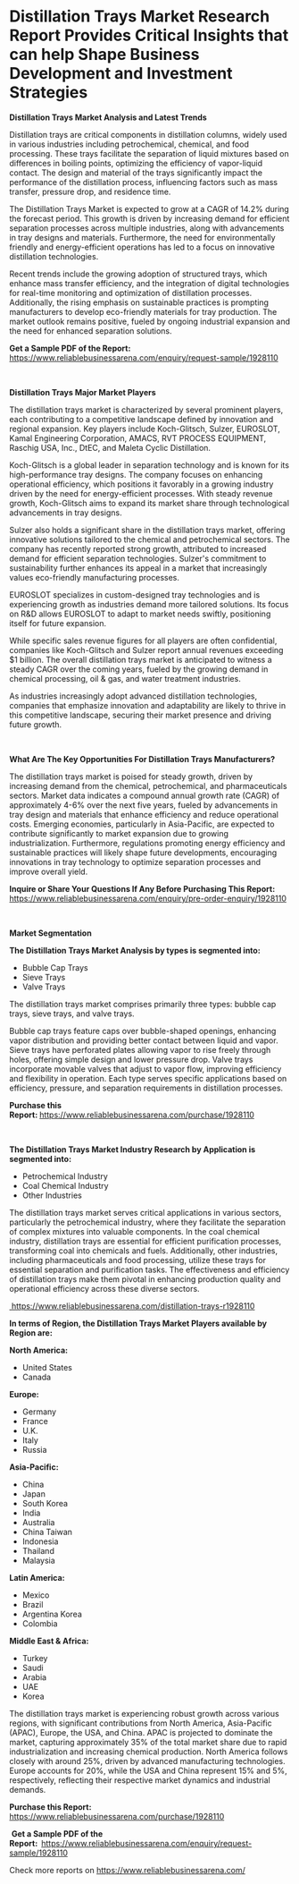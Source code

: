 <p><h1>Distillation Trays Market Research Report Provides Critical Insights that can help Shape Business Development and Investment Strategies</h1></p><p><strong>Distillation Trays Market Analysis and Latest Trends</strong></p>
<p><p>Distillation trays are critical components in distillation columns, widely used in various industries including petrochemical, chemical, and food processing. These trays facilitate the separation of liquid mixtures based on differences in boiling points, optimizing the efficiency of vapor-liquid contact. The design and material of the trays significantly impact the performance of the distillation process, influencing factors such as mass transfer, pressure drop, and residence time.</p><p>The Distillation Trays Market is expected to grow at a CAGR of 14.2% during the forecast period. This growth is driven by increasing demand for efficient separation processes across multiple industries, along with advancements in tray designs and materials. Furthermore, the need for environmentally friendly and energy-efficient operations has led to a focus on innovative distillation technologies. </p><p>Recent trends include the growing adoption of structured trays, which enhance mass transfer efficiency, and the integration of digital technologies for real-time monitoring and optimization of distillation processes. Additionally, the rising emphasis on sustainable practices is prompting manufacturers to develop eco-friendly materials for tray production. The market outlook remains positive, fueled by ongoing industrial expansion and the need for enhanced separation solutions.</p></p>
<p><strong>Get a Sample PDF of the Report:&nbsp;</strong> <a href="https://www.reliablebusinessarena.com/enquiry/request-sample/1928110?utm_campaign=2805&utm_medium=2&utm_source=Github&utm_content=ia&utm_term=29032025&utm_id=distillation-trays">https://www.reliablebusinessarena.com/enquiry/request-sample/1928110</a></p>
<p>&nbsp;</p>
<p><strong>Distillation Trays Major Market Players</strong></p>
<p><p>The distillation trays market is characterized by several prominent players, each contributing to a competitive landscape defined by innovation and regional expansion. Key players include Koch-Glitsch, Sulzer, EUROSLOT, Kamal Engineering Corporation, AMACS, RVT PROCESS EQUIPMENT, Raschig USA, Inc., DtEC, and Maleta Cyclic Distillation.</p><p>Koch-Glitsch is a global leader in separation technology and is known for its high-performance tray designs. The company focuses on enhancing operational efficiency, which positions it favorably in a growing industry driven by the need for energy-efficient processes. With steady revenue growth, Koch-Glitsch aims to expand its market share through technological advancements in tray designs.</p><p>Sulzer also holds a significant share in the distillation trays market, offering innovative solutions tailored to the chemical and petrochemical sectors. The company has recently reported strong growth, attributed to increased demand for efficient separation technologies. Sulzer's commitment to sustainability further enhances its appeal in a market that increasingly values eco-friendly manufacturing processes.</p><p>EUROSLOT specializes in custom-designed tray technologies and is experiencing growth as industries demand more tailored solutions. Its focus on R&D allows EUROSLOT to adapt to market needs swiftly, positioning itself for future expansion.</p><p>While specific sales revenue figures for all players are often confidential, companies like Koch-Glitsch and Sulzer report annual revenues exceeding $1 billion. The overall distillation trays market is anticipated to witness a steady CAGR over the coming years, fueled by the growing demand in chemical processing, oil & gas, and water treatment industries.</p><p>As industries increasingly adopt advanced distillation technologies, companies that emphasize innovation and adaptability are likely to thrive in this competitive landscape, securing their market presence and driving future growth.</p></p>
<p>&nbsp;</p>
<p><strong>What Are The Key Opportunities For Distillation Trays Manufacturers?</strong></p>
<p><p>The distillation trays market is poised for steady growth, driven by increasing demand from the chemical, petrochemical, and pharmaceuticals sectors. Market data indicates a compound annual growth rate (CAGR) of approximately 4-6% over the next five years, fueled by advancements in tray design and materials that enhance efficiency and reduce operational costs. Emerging economies, particularly in Asia-Pacific, are expected to contribute significantly to market expansion due to growing industrialization. Furthermore, regulations promoting energy efficiency and sustainable practices will likely shape future developments, encouraging innovations in tray technology to optimize separation processes and improve overall yield.</p></p>
<p><strong>Inquire or Share Your Questions If Any Before Purchasing This Report:</strong> <a href="https://www.reliablebusinessarena.com/enquiry/pre-order-enquiry/1928110?utm_campaign=2805&utm_medium=2&utm_source=Github&utm_content=ia&utm_term=29032025&utm_id=distillation-trays">https://www.reliablebusinessarena.com/enquiry/pre-order-enquiry/1928110</a></p>
<p>&nbsp;</p>
<p><strong>Market Segmentation</strong></p>
<p><strong>The Distillation Trays Market Analysis by types is segmented into:</strong></p>
<p><ul><li>Bubble Cap Trays</li><li>Sieve Trays</li><li>Valve Trays</li></ul></p>
<p><p>The distillation trays market comprises primarily three types: bubble cap trays, sieve trays, and valve trays. </p><p>Bubble cap trays feature caps over bubble-shaped openings, enhancing vapor distribution and providing better contact between liquid and vapor. Sieve trays have perforated plates allowing vapor to rise freely through holes, offering simple design and lower pressure drop. Valve trays incorporate movable valves that adjust to vapor flow, improving efficiency and flexibility in operation. Each type serves specific applications based on efficiency, pressure, and separation requirements in distillation processes.</p></p>
<p><strong>Purchase this Report:&nbsp;</strong><a href="https://www.reliablebusinessarena.com/purchase/1928110?utm_campaign=2805&utm_medium=2&utm_source=Github&utm_content=ia&utm_term=29032025&utm_id=distillation-trays">https://www.reliablebusinessarena.com/purchase/1928110</a></p>
<p>&nbsp;</p>
<p><strong>The Distillation Trays Market Industry Research by Application is segmented into:</strong></p>
<p><ul><li>Petrochemical Industry</li><li>Coal Chemical Industry</li><li>Other Industries</li></ul></p>
<p><p>The distillation trays market serves critical applications in various sectors, particularly the petrochemical industry, where they facilitate the separation of complex mixtures into valuable components. In the coal chemical industry, distillation trays are essential for efficient purification processes, transforming coal into chemicals and fuels. Additionally, other industries, including pharmaceuticals and food processing, utilize these trays for essential separation and purification tasks. The effectiveness and efficiency of distillation trays make them pivotal in enhancing production quality and operational efficiency across these diverse sectors.</p></p>
<p><a href="https://www.reliablebusinessarena.com/distillation-trays-r1928110?utm_campaign=2805&utm_medium=2&utm_source=Github&utm_content=ia&utm_term=29032025&utm_id=distillation-trays">&nbsp;https://www.reliablebusinessarena.com/distillation-trays-r1928110</a></p>
<p><strong>In terms of Region, the Distillation Trays Market Players available by Region are:</strong></p>
<p>
    <p> <strong> North America: </strong>
        <ul>
            <li>United States</li>
            <li>Canada</li>
        </ul>
        </p> 
    <p> <strong> Europe: </strong>
        <ul>
            <li>Germany</li>
            <li>France</li>
            <li>U.K.</li>
            <li>Italy</li>
            <li>Russia</li>
        </ul>
        </p> 
    <p> <strong> Asia-Pacific: </strong>
        <ul>
            <li>China</li>
            <li>Japan</li>
            <li>South Korea</li>
            <li>India</li>
            <li>Australia</li>
            <li>China Taiwan</li>
            <li>Indonesia</li>
            <li>Thailand</li>
            <li>Malaysia</li>
        </ul>
        </p> 
    <p> <strong> Latin America: </strong>
        <ul>
            <li>Mexico</li>
            <li>Brazil</li>
            <li>Argentina Korea</li>
            <li>Colombia</li>
        </ul>
        </p> 
    <p> <strong> Middle East & Africa: </strong>
        <ul>
            <li>Turkey</li>
            <li>Saudi</li>
            <li>Arabia</li>
            <li>UAE</li>
            <li>Korea</li>
        </ul>
    </p>
    </p>
<p><p>The distillation trays market is experiencing robust growth across various regions, with significant contributions from North America, Asia-Pacific (APAC), Europe, the USA, and China. APAC is projected to dominate the market, capturing approximately 35% of the total market share due to rapid industrialization and increasing chemical production. North America follows closely with around 25%, driven by advanced manufacturing technologies. Europe accounts for 20%, while the USA and China represent 15% and 5%, respectively, reflecting their respective market dynamics and industrial demands.</p></p>
<p><strong>Purchase this Report: </strong><a href="https://www.reliablebusinessarena.com/purchase/1928110?utm_campaign=2805&utm_medium=2&utm_source=Github&utm_content=ia&utm_term=29032025&utm_id=distillation-trays">https://www.reliablebusinessarena.com/purchase/1928110</a></p>
<p>&nbsp;<strong>Get a Sample PDF of the Report:&nbsp;&nbsp;</strong><a href="https://www.reliablebusinessarena.com/enquiry/request-sample/1928110?utm_campaign=2805&utm_medium=2&utm_source=Github&utm_content=ia&utm_term=29032025&utm_id=distillation-trays">https://www.reliablebusinessarena.com/enquiry/request-sample/1928110</a></p>
<p><strong></strong></p>
<p>Check more reports on <a href="https://www.reliablebusinessarena.com/?utm_campaign=2805&utm_medium=2&utm_source=Github&utm_content=ia&utm_term=29032025&utm_id=distillation-trays">https://www.reliablebusinessarena.com/</a></p>